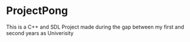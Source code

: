 # ProjectPong
This is a C++ and SDL Project made during the gap between my first and second years as Univerisity
